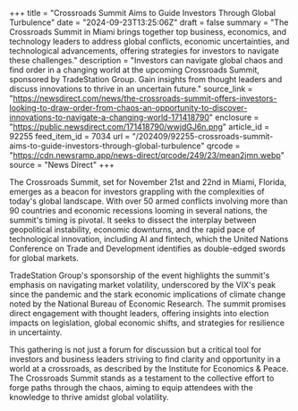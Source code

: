 +++
title = "Crossroads Summit Aims to Guide Investors Through Global Turbulence"
date = "2024-09-23T13:25:06Z"
draft = false
summary = "The Crossroads Summit in Miami brings together top business, economics, and technology leaders to address global conflicts, economic uncertainties, and technological advancements, offering strategies for investors to navigate these challenges."
description = "Investors can navigate global chaos and find order in a changing world at the upcoming Crossroads Summit, sponsored by TradeStation Group. Gain insights from thought leaders and discuss innovations to thrive in an uncertain future."
source_link = "https://newsdirect.com/news/the-crossroads-summit-offers-investors-looking-to-draw-order-from-chaos-an-opportunity-to-discover-innovations-to-navigate-a-changing-world-171418790"
enclosure = "https://public.newsdirect.com/171418790/wwjdGJ6n.png"
article_id = 92255
feed_item_id = 7034
url = "/202409/92255-crossroads-summit-aims-to-guide-investors-through-global-turbulence"
qrcode = "https://cdn.newsramp.app/news-direct/qrcode/249/23/mean2jmn.webp"
source = "News Direct"
+++

<p>The Crossroads Summit, set for November 21st and 22nd in Miami, Florida, emerges as a beacon for investors grappling with the complexities of today's global landscape. With over 50 armed conflicts involving more than 90 countries and economic recessions looming in several nations, the summit's timing is pivotal. It seeks to dissect the interplay between geopolitical instability, economic downturns, and the rapid pace of technological innovation, including AI and fintech, which the United Nations Conference on Trade and Development identifies as double-edged swords for global markets.</p><p>TradeStation Group's sponsorship of the event highlights the summit's emphasis on navigating market volatility, underscored by the VIX's peak since the pandemic and the stark economic implications of climate change noted by the National Bureau of Economic Research. The summit promises direct engagement with thought leaders, offering insights into election impacts on legislation, global economic shifts, and strategies for resilience in uncertainty.</p><p>This gathering is not just a forum for discussion but a critical tool for investors and business leaders striving to find clarity and opportunity in a world at a crossroads, as described by the Institute for Economics & Peace. The Crossroads Summit stands as a testament to the collective effort to forge paths through the chaos, aiming to equip attendees with the knowledge to thrive amidst global volatility.</p>
